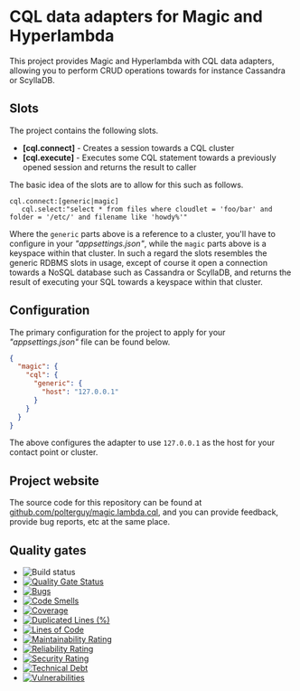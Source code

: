 
# CQL data adapters for Magic and Hyperlambda

This project provides Magic and Hyperlambda with CQL data adapters, allowing you to perform CRUD operations towards
for instance Cassandra or ScyllaDB. 

## Slots

The project contains the following slots.

* __[cql.connect]__ - Creates a session towards a CQL cluster
* __[cql.execute]__ - Executes some CQL statement towards a previously opened session and returns the result to caller

The basic idea of the slots are to allow for this such as follows.

```
cql.connect:[generic|magic]
   cql.select:"select * from files where cloudlet = 'foo/bar' and folder = '/etc/' and filename like 'howdy%'"
```

Where the `generic` parts above is a reference to a cluster, you'll have to configure in your _"appsettings.json"_,
while the `magic` parts above is a keyspace within that cluster. In such a regard the slots resembles the generic
RDBMS slots in usage, except of course it open a connection towards a NoSQL database such as Cassandra or ScyllaDB,
and returns the result of executing your SQL towards a keyspace within that cluster.

## Configuration

The primary configuration for the project to apply for your _"appsettings.json"_ file can be found below.

```json
{
  "magic": {
    "cql": {
      "generic": {
        "host": "127.0.0.1"
      }
    }
  }
}
```

The above configures the adapter to use `127.0.0.1` as the host for your contact point or cluster.

## Project website

The source code for this repository can be found at [github.com/polterguy/magic.lambda.cql](https://github.com/polterguy/magic.lambda.common), and you can provide feedback, provide bug reports, etc at the same place.

## Quality gates

- ![Build status](https://github.com/polterguy/magic.lambda.cql/actions/workflows/build.yaml/badge.svg)
- [![Quality Gate Status](https://sonarcloud.io/api/project_badges/measure?project=polterguy_magic.lambda.cql&metric=alert_status)](https://sonarcloud.io/dashboard?id=polterguy_magic.lambda.cql)
- [![Bugs](https://sonarcloud.io/api/project_badges/measure?project=polterguy_magic.lambda.cql&metric=bugs)](https://sonarcloud.io/dashboard?id=polterguy_magic.lambda.cql)
- [![Code Smells](https://sonarcloud.io/api/project_badges/measure?project=polterguy_magic.lambda.cql&metric=code_smells)](https://sonarcloud.io/dashboard?id=polterguy_magic.lambda.cql)
- [![Coverage](https://sonarcloud.io/api/project_badges/measure?project=polterguy_magic.lambda.cql&metric=coverage)](https://sonarcloud.io/dashboard?id=polterguy_magic.lambda.cql)
- [![Duplicated Lines (%)](https://sonarcloud.io/api/project_badges/measure?project=polterguy_magic.lambda.cql&metric=duplicated_lines_density)](https://sonarcloud.io/dashboard?id=polterguy_magic.lambda.cql)
- [![Lines of Code](https://sonarcloud.io/api/project_badges/measure?project=polterguy_magic.lambda.cql&metric=ncloc)](https://sonarcloud.io/dashboard?id=polterguy_magic.lambda.cql)
- [![Maintainability Rating](https://sonarcloud.io/api/project_badges/measure?project=polterguy_magic.lambda.cql&metric=sqale_rating)](https://sonarcloud.io/dashboard?id=polterguy_magic.lambda.cql)
- [![Reliability Rating](https://sonarcloud.io/api/project_badges/measure?project=polterguy_magic.lambda.cql&metric=reliability_rating)](https://sonarcloud.io/dashboard?id=polterguy_magic.lambda.cql)
- [![Security Rating](https://sonarcloud.io/api/project_badges/measure?project=polterguy_magic.lambda.cql&metric=security_rating)](https://sonarcloud.io/dashboard?id=polterguy_magic.lambda.cql)
- [![Technical Debt](https://sonarcloud.io/api/project_badges/measure?project=polterguy_magic.lambda.cql&metric=sqale_index)](https://sonarcloud.io/dashboard?id=polterguy_magic.lambda.cql)
- [![Vulnerabilities](https://sonarcloud.io/api/project_badges/measure?project=polterguy_magic.lambda.cql&metric=vulnerabilities)](https://sonarcloud.io/dashboard?id=polterguy_magic.lambda.cql)
